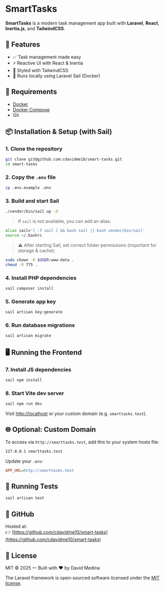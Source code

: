 # SmartTasks

**SmartTasks** is a modern task management app built with **Laravel**, **React**, **Inertia.js**, and **TailwindCSS**.

## 🚀 Features

- ✅ Task management made easy  
- ⚡️ Reactive UI with React & Inertia  
- 🎨 Styled with TailwindCSS  
- 🐳 Runs locally using Laravel Sail (Docker)

## 🧰 Requirements

- [Docker](https://www.docker.com/)
- [Docker Compose](https://docs.docker.com/compose/)
- Git

## 📦 Installation & Setup (with Sail)

### 1. Clone the repository

```bash
git clone git@github.com:cdavidme10/smart-tasks.git
cd smart-tasks
```

### 2. Copy the `.env` file

```bash
cp .env.example .env
```

### 3. Build and start Sail

```bash
./vendor/bin/sail up -d
```

> If `sail` is not available, you can add an alias:

```bash
alias sail='[ -f sail ] && bash sail || bash vendor/bin/sail'
source ~/.bashrc
```

> ⚠️ After starting Sail, set correct folder permissions (important for storage & cache):

```bash
sudo chown -R $USER:www-data .
chmod -R 775 .
```

### 4. Install PHP dependencies

```bash
sail composer install
```

### 5. Generate app key

```bash
sail artisan key:generate
```

### 6. Run database migrations

```bash
sail artisan migrate
```

## 🖥️ Running the Frontend

### 7. Install JS dependencies

```bash
sail npm install
```

### 8. Start Vite dev server

```bash
sail npm run dev
```

Visit [http://localhost](http://localhost) or your custom domain (e.g. `smarttasks.test`).

## 🌐 Optional: Custom Domain

To access via `http://smarttasks.test`, add this to your system hosts file:

```bash
127.0.0.1 smarttasks.test
```

Update your `.env`:

```ini
APP_URL=http://smarttasks.test
```

## 🧪 Running Tests

```bash
sail artisan test
```

## 🐙 GitHub

Hosted at:  
👉 [https://github.com/cdavidme10/smart-tasks](https://github.com/cdavidme10/smart-tasks)

## 📄 License

MIT © 2025 — Built with ♥ by David Medina

The Laravel framework is open-sourced software licensed under the [MIT license](https://opensource.org/licenses/MIT).
